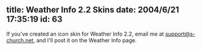 title: Weather Info 2.2 Skins
date: 2004/6/21 17:35:19
id: 63
---
If you've created an icon skin for Weather Info 2.2, email me at [support@s-church.net](mailto:support@s-church.net), and I'll post it on the Weather Info page.
